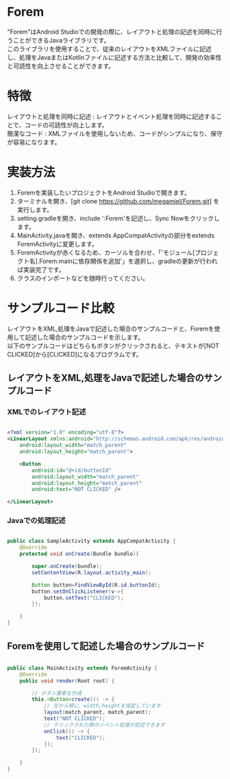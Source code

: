 # Forem

"Forem"はAndroid Studioでの開発の際に、レイアウトと処理の記述を同時に行うことができるJavaライブラリです。  
このライブラリを使用することで、従来のレイアウトをXMLファイルに記述し、処理をJavaまたはKotlinファイルに記述する方法と比較して、開発の効率性と可読性を向上させることができます。


# 特徴
レイアウトと処理を同時に記述 : レイアウトとイベント処理を同時に記述することで、コードの可読性が向上します。  
簡潔なコード : XMLファイルを使用しないため、コードがシンプルになり、保守が容易になります。


# 実装方法
1. Foremを実装したいプロジェクトをAndroid Studioで開きます。
2. ターミナルを開き、[git clone https://github.com/megamiel/Forem.git] を実行します。
3. setting.gradleを開き、include ':Forem'を記述し、Sync Nowをクリックします。
4. MainActivity.javaを開き、extends AppCompatActivityの部分をextends ForemActivityに変更します。
5. ForemActivityが赤くなるため、カーソルを合わせ、「'モジュール[プロジェクト名].Forem.mainに依存関係を追加'」を選択し、gradleの更新が行われば実装完了です。
6. クラスのインポートなどを随時行ってください。



# サンプルコード比較
レイアウトをXML,処理をJavaで記述した場合のサンプルコードと、Foremを使用して記述した場合のサンプルコードを示します。  
以下のサンプルコードはどちらもボタンがクリックされると、テキストが[NOT CLICKED]から[CLICKED]になるプログラムです。


## レイアウトをXML,処理をJavaで記述した場合のサンプルコード


### XMLでのレイアウト記述
```XML

<?xml version="1.0" encoding="utf-8"?>
<LinearLayout xmlns:android="http://schemas.android.com/apk/res/android"
    android:layout_width="match_parent"
    android:layout_height="match_parent">

    <Button
        android:id="@+id/buttonId"
        android:layout_width="match_parent"
        android:layout_height="match_parent"
        android:text="NOT CLICKED" />

</LinearLayout>

```

### Javaでの処理記述
```Java

public class SampleActivity extends AppCompatActivity {
    @Override
    protected void onCreate(Bundle bundle){

        super.onCreate(bundle);
        setContentView(R.layout.activity_main);

        Button button=findViewById(R.id.buttonId);
        button.setOnClickListener(v->{
            button.setText("CLICKED");
        });

    }
}

```






## Foremを使用して記述した場合のサンプルコード

```Java

public class MainActivity extends ForemActivity {
    @Override
    public void render(Root root) {

        // ボタン要素を作成
        this.<Button>create(() -> {
            // 左から順に、width,heightを指定しています
            layout(match_parent, match_parent);
            text("NOT CLICKED");
            // クリックされた際のイベント処理が記述できます
            onClick(() -> {
                text("CLICKED");
            });
        });

    }
}

```

